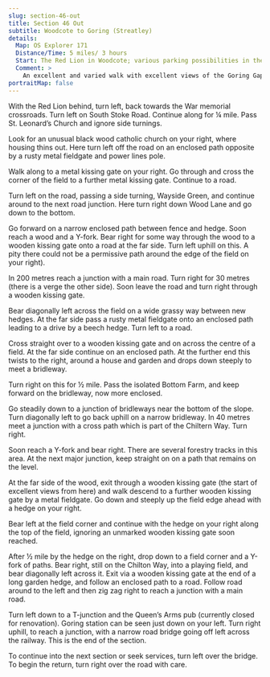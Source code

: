 ```yaml
---
slug: section-46-out
title: Section 46 Out
subtitle: Woodcote to Goring (Streatley)
details:
  Map: OS Explorer 171
  Distance/Time: 5 miles/ 3 hours
  Start: The Red Lion in Woodcote; various parking possibilities in the vicinity of the War Memorial crossroads
  Comment: >
    An excellent and varied walk with excellent views of the Goring Gap on the final stage. This section is linked to the next by a long trek through Goring and over the Thames bridge to Streatley. This is an addition to the distances and times given for this section. This section officially ends near Goring Rail Station, there are currently no refreshment services here.
portraitMap: false
---
```

With the Red Lion behind, turn left, back towards the War memorial crossroads. Turn left on South Stoke Road. Continue along for ¼ mile. Pass St. Leonard’s Church and ignore side turnings.

Look for an unusual black wood catholic church on your right, where housing thins out. Here turn left off the road on an enclosed path opposite by a rusty metal fieldgate and power lines pole.

Walk along to a metal kissing gate on your right. Go through and cross the corner of the field to a further metal kissing gate. Continue to a road.

Turn left on the road, passing a side turning, Wayside Green, and continue around to the next road junction. Here turn right down Wood Lane and go down to the bottom.

Go forward on a narrow enclosed path between fence and hedge. Soon reach a wood and a Y-fork. Bear right for some way through the wood to a wooden kissing gate onto a road at the far side. Turn left uphill on this. A pity there could not be a permissive path around the edge of the field on your right).

In 200 metres reach a junction with a main road. Turn right for 30 metres (there is a verge the other side). Soon leave the road and turn right through a wooden kissing gate.

Bear diagonally left across the field on a wide grassy way between new hedges. At the far side pass a rusty metal fieldgate onto an enclosed path leading to a drive by a beech hedge. Turn left to a road.

Cross straight over to a wooden kissing gate and on across the centre of a field. At the far side continue on an enclosed path. At the further end this twists to the right, around a house and garden and drops down steeply to meet a bridleway.

Turn right on this for ½ mile. Pass the isolated Bottom Farm, and keep forward on the bridleway, now more enclosed.

Go steadily down to a junction of bridleways near the bottom of the slope. Turn diagonally left to go back uphill on a narrow bridleway. In 40 metres meet a junction with a cross path which is part of the Chiltern Way. Turn right.

Soon reach a Y-fork and bear right. There are several forestry tracks in this area. At the next major junction, keep straight on on a path that remains on the level.

At the far side of the wood, exit through a wooden kissing gate (the start of excellent views from here) and walk descend to a further wooden kissing gate by a metal fieldgate. Go down and steeply up the field edge ahead with a hedge on your right.

Bear left at the field corner and continue with the hedge on your right along the top of the field, ignoring an unmarked wooden kissing gate soon reached.

After ½ mile by the hedge on the right, drop down to a field corner and a Y-fork of paths. Bear right, still on the Chilton Way, into a playing field, and bear diagonally left across it. Exit via a wooden kissing gate at the end of a long garden hedge, and follow an enclosed path to a road. Follow road around to the left and then zig zag right to reach a junction with a main road.

Turn left down to a T-junction and the Queen’s Arms pub (currently closed for renovation). Goring station can be seen just down on your left. Turn right uphill, to reach a junction, with a narrow road bridge going off left across the railway. This is the end of the section.

To continue into the next section or seek services, turn left over the bridge. To begin the return, turn right over the road with care.

